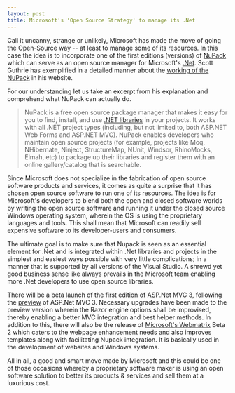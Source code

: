 ```yaml
---
layout: post
title: Microsoft's 'Open Source Strategy' to manage its .Net
---
```


Call it uncanny, strange or unlikely, Microsoft has made the move of going the Open-Source way -- at least to manage some of its resources. In this case the idea is to incorporate one of the first editions (versions) of <a href="http://nupack.codeplex.com/">NuPack</a> which can serve as an open source manager for Microsoft's <a href="http://www.microsoft.com/net/">.Net</a>. Scott Guthrie has exemplified in a detailed manner about the <a href="http://weblogs.asp.net/scottgu/archive/2010/10/06/announcing-nupack-asp-net-mvc-3-beta-and-webmatrix-beta-2.aspx">working of the NuPack</a> in his website. 

For our understanding let us take an excerpt from his explanation and comprehend what NuPack can actually do. 

> NuPack is a free open source package manager that makes it easy for you to find, install, and use <a href="http://msdn.microsoft.com/en-us/library/ms973806.aspx">.NET libraries</a> in your projects. It works with all .NET project types (including, but not limited to, both ASP.NET Web Forms and ASP.NET MVC). NuPack enables developers who maintain open source projects (for example, projects like Moq, NHibernate, Ninject, StructureMap, NUnit, Windsor, RhinoMocks, Elmah, etc) to package up their libraries and register them with an online gallery/catalog that is searchable.

Since Microsoft does not specialize in the fabrication of open source software products and services, it comes as quite a surprise that it has chosen open source software to run one of its resources. The idea is for Microsoft's developers to blend both the open and closed software worlds by writing the open source software and running it under the closed source Windows operating system, wherein the OS is using the proprietary languages and tools. This shall mean that Microsoft can readily sell expensive software to its developer-users and consumers.

The ultimate goal is to make sure that Nupack is seen as an essential element for .Net and is integrated within .Net libraries and projects in the simplest and easiest ways possible with very little complications; in a manner that is supported by all versions of the Visual Studio. A shrewd yet good business sense like always prevails in the Microsoft team enabling more .Net developers to use open source libraries.

There will be a beta launch of the first edition of ASP.Net MVC 3, following the <a href="http://weblogs.asp.net/scottgu/archive/2010/07/27/introducing-asp-net-mvc-3-preview-1.aspx">preview</a> of ASP.Net MVC 3. Necessary upgrades have been made to the preview version wherein the Razor engine options shall be improvised, thereby enabling a better MVC integration and best helper methods. In addition to this, there will also be the release of <a href="http://www.microsoft.com/web/webmatrix/">Microsoft's Webmatrix</a> Beta 2 which caters to the webpage enhancement needs and also improves templates along with facilitating Nupack integration. It is basically used in the development of websites and Windows systems.

All in all, a good and smart move made by Microsoft and this could be one of those occasions whereby a proprietary software maker is using an open software solution to better its products & services and sell them at a luxurious cost. 
